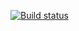 [![Build status](https://ci.appveyor.com/api/projects/status/78xfq2ho8ur99ytn?svg=true)](https://ci.appveyor.com/project/Julia33483/seleniumselenide)
